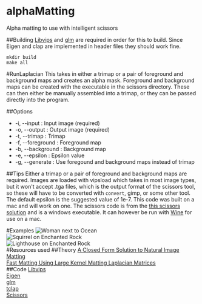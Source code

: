 # alphaMatting
Alpha matting to use with intelligent scissors

##Building
[Libvips](http://www.vips.ecs.soton.ac.uk/index.php?title=Libvips) and [glm](http://glm.g-truc.net/0.9.8/index.html) are required in order for this to build. Since Eigen and clap are implemented in header files they should work fine.
```
mkdir build
make all
```

#RunLaplacian
This takes in either a trimap or a pair of foreground and background maps and creates an alpha mask. Foreground and background maps can be created with the executable in the scissors directory. These can then either be manually assembled into a trimap, or they can be passed directly into the program.

##Options
- -i,  --input : Input image (required)
- -o, --output : Output image (required)
- -t, --trimap : Trimap
- -f, --foreground : Foreground map
- -b, --background : Background map
- -e, --epsilon : Epsilon value
- -g, --generate : Use foregound and background maps instead of trimap

##Tips
Either a trimap or a pair of foreground and background maps are required. Images are loaded with vipsload which takes in most image types, but it won't accept .tga files, which is the output format of the scissors tool, so these will have to be converted with ```convert```, gimp, or some other tool. The default epsilon is the suggested value of 1e-7. This code was built on a mac and will work on one. The scissors code is from the [this scissors solution](http://courses.cs.washington.edu/courses/cse455/03wi/projects/project1/web/project1.htm) and is a windows executable. It can however be run with [Wine](https://www.winehq.org) for use on a mac.

#Examples
![Woman next to Ocean](https://raw.githubusercontent.com/nathanbain314/alphaMatting/master/examples/womanOcean.jpg)  
![Squirrel on Enchanted Rock](https://raw.githubusercontent.com/nathanbain314/alphaMatting/master/examples/squirrelRock.jpg)  
![Lighthouse on Enchanted Rock](https://raw.githubusercontent.com/nathanbain314/alphaMatting/master/examples/lighthouseRock.jpg)  
#Resources used
##Theory
[A Closed Form Solution to Natural Image Matting](http://www.wisdom.weizmann.ac.il/~levina/papers/Matting-Levin-Lischinski-Weiss-CVPR06.pdf)  
[Fast Matting Using Large Kernel Matting Laplacian Matrices](http://kaiminghe.com/publications/cvpr10matting.pdf)  
##Code
[Libvips](http://www.vips.ecs.soton.ac.uk/index.php?title=Libvips)  
[Eigen](http://eigen.tuxfamily.org/index.php?title=Main_Page)  
[glm](http://glm.g-truc.net/0.9.8/index.html)  
[tclap](http://tclap.sourceforge.net)  
[Scissors](http://courses.cs.washington.edu/courses/cse455/03wi/projects/project1/web/project1.htm)  
